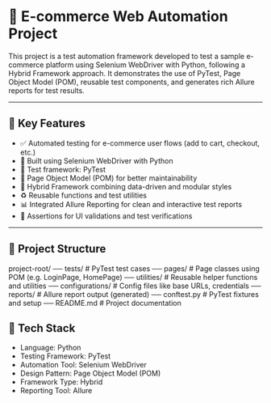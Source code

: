 # 🛒 E-commerce Web Automation Project

This project is a test automation framework developed to test a sample e-commerce platform using Selenium WebDriver with Python, following a Hybrid Framework approach. It demonstrates the use of PyTest, Page Object Model (POM), reusable test components, and generates rich Allure reports for test results.

---

## 🚀 Key Features

- ✅ Automated testing for e-commerce user flows (add to cart, checkout, etc.)
- 🔧 Built using Selenium WebDriver with Python
- 🧪 Test framework: PyTest
- 🧱 Page Object Model (POM) for better maintainability
- 🔁 Hybrid Framework combining data-driven and modular styles
- ♻️ Reusable functions and test utilities
- 📊 Integrated Allure Reporting for clean and interactive test reports
- 🧪 Assertions for UI validations and test verifications

---

## 📁 Project Structure

project-root/
── tests/ # PyTest test cases
── pages/ # Page classes using POM (e.g. LoginPage, HomePage)
── utilities/ # Reusable helper functions and utilities
── configurations/ # Config files like base URLs, credentials
── reports/ # Allure report output (generated)
── conftest.py # PyTest fixtures and setup
── README.md # Project documentation


## 🔧 Tech Stack

- Language: Python
- Testing Framework: PyTest
- Automation Tool: Selenium WebDriver
- Design Pattern: Page Object Model (POM)
- Framework Type: Hybrid
- Reporting Tool: Allure
